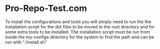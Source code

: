 # Pro-Repo-Test.com

To install the configurations and tools you will simply need to run the the installation script for the dot files to be moved to the root directory and for some extra tools to be installed. The installation script must be run from inside the my-configs directory for the system to find the path and can be run with "./install.sh"
